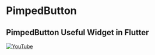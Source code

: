 # PimpedButton
## PimpedButton Useful Widget in Flutter


[![YouTube](https://img.youtube.com/vi/Pu6NzMYrvhY/0.jpg)](https://youtu.be/Pu6NzMYrvhY "PimpedButton Useful Widget in Flutter")
